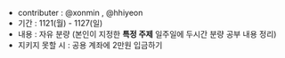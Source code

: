 - contributer : @xonmin , @hhiyeon
- 기간 : 1121(월) - 1127(일) 
- 내용 : 자유 분량 (본인이 지정한 **특정 주제** 일주일에 두시간 분량 공부 내용 정리) 
- 지키지 못할 시 : 공용 계좌에 2만원 입금하기 
